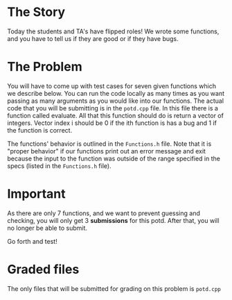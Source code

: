 # The Story

Today the students and TA's have flipped roles! We wrote some functions, and you have to tell us if they are good or if they have bugs.

# The Problem

You will have to come up with test cases for seven given functions which we describe below. You can run the code locally as many times as you want passing as many arguments as you would like into our functions. The actual code that you will be submitting is in the `potd.cpp` file. In this file there is a function called evaluate. All that this function should do is return a vector of integers. Vector index i should be 0 if the ith function is has a bug and 1 if the function is correct.

The functions' behavior is outlined in the `Functions.h` file. Note that it is "proper behavior" if our functions print out an error message and exit because the input to the function was outside of the range specified in the specs (listed in the `Functions.h` file).

# Important

As there are only 7 functions, and we want to prevent guessing and checking, you will only get 3 **submissions** for this potd. After that, you will no longer be able to submit.

Go forth and test!

# Graded files

The only files that will be submitted for grading on this problem is `potd.cpp`
